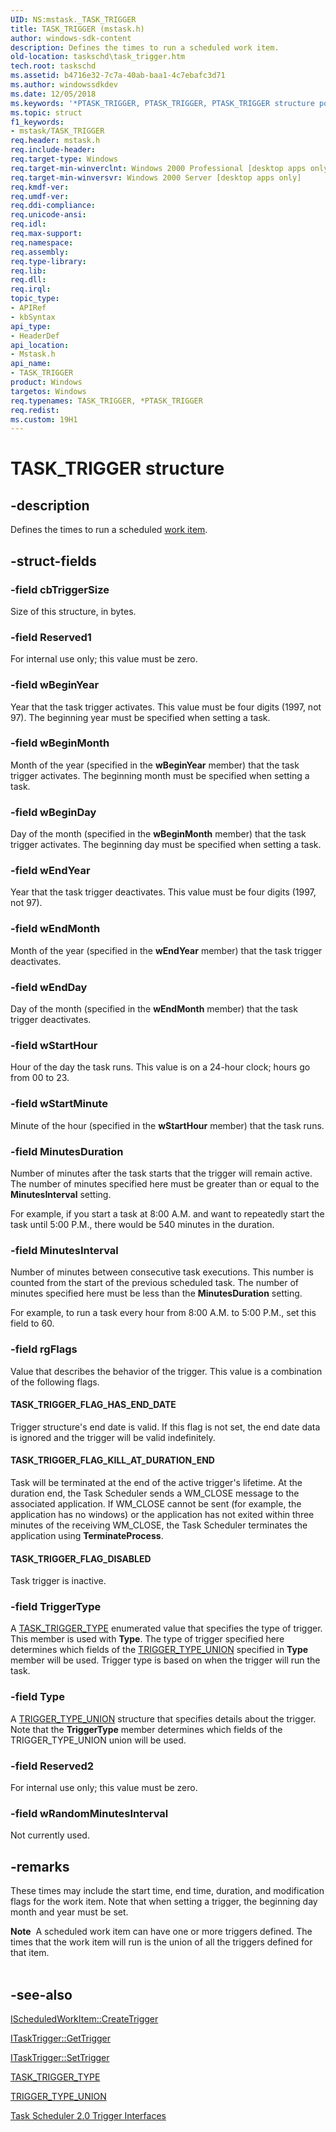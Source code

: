 ```yaml
---
UID: NS:mstask._TASK_TRIGGER
title: TASK_TRIGGER (mstask.h)
author: windows-sdk-content
description: Defines the times to run a scheduled work item.
old-location: taskschd\task_trigger.htm
tech.root: taskschd
ms.assetid: b4716e32-7c7a-40ab-baa1-4c7ebafc3d71
ms.author: windowssdkdev
ms.date: 12/05/2018
ms.keywords: '*PTASK_TRIGGER, PTASK_TRIGGER, PTASK_TRIGGER structure pointer [Task Scheduler], TASK_TRIGGER, TASK_TRIGGER structure [Task Scheduler], _msb_task_trigger, mstask/PTASK_TRIGGER, mstask/TASK_TRIGGER, taskschd.task_trigger, triggers [Task Scheduler],structures,TASK_TRIGGER'
ms.topic: struct
f1_keywords:
- mstask/TASK_TRIGGER
req.header: mstask.h
req.include-header: 
req.target-type: Windows
req.target-min-winverclnt: Windows 2000 Professional [desktop apps only]
req.target-min-winversvr: Windows 2000 Server [desktop apps only]
req.kmdf-ver: 
req.umdf-ver: 
req.ddi-compliance: 
req.unicode-ansi: 
req.idl: 
req.max-support: 
req.namespace: 
req.assembly: 
req.type-library: 
req.lib: 
req.dll: 
req.irql: 
topic_type:
- APIRef
- kbSyntax
api_type:
- HeaderDef
api_location:
- Mstask.h
api_name:
- TASK_TRIGGER
product: Windows
targetos: Windows
req.typenames: TASK_TRIGGER, *PTASK_TRIGGER
req.redist: 
ms.custom: 19H1
---
```


# TASK_TRIGGER structure


## -description


Defines the times to run a scheduled <a href="https://docs.microsoft.com/windows/desktop/TaskSchd/w">work item</a>.


## -struct-fields




### -field cbTriggerSize

Size of this structure, in bytes.


### -field Reserved1

For internal use only; this value must be zero.


### -field wBeginYear

Year that the task trigger activates. This value must be four digits (1997, not 97). The beginning year must be specified when setting a task.


### -field wBeginMonth

Month of the year (specified in the <b>wBeginYear</b> member) that the task trigger activates. The beginning month must be specified when setting a task.


### -field wBeginDay

Day of the month (specified in the <b>wBeginMonth</b> member) that the task trigger activates. The beginning day must be specified when setting a task.


### -field wEndYear

Year that the task trigger deactivates. This value must be four digits (1997, not 97).


### -field wEndMonth

Month of the year (specified in the <b>wEndYear</b> member) that the task trigger deactivates.


### -field wEndDay

Day of the month (specified in the <b>wEndMonth</b> member) that the task trigger deactivates.


### -field wStartHour

Hour of the day the task runs. This value is on a 24-hour clock; hours go from 00 to 23.


### -field wStartMinute

Minute of the hour (specified in the <b>wStartHour</b> member) that the task runs.


### -field MinutesDuration

Number of minutes after the task starts that the trigger will remain active. The number of minutes specified here must be greater than or equal to the <b>MinutesInterval</b> setting. 




For example, if you start a task at 8:00 A.M. and want to repeatedly start the task until 5:00 P.M., there would be 540 minutes in the duration.


### -field MinutesInterval

Number of minutes between consecutive task executions. This number is counted from the start of the previous scheduled task. The number of minutes specified here must be less than the <b>MinutesDuration</b> setting. 




For example, to run a task every hour from 8:00 A.M. to 5:00 P.M., set this field to 60.


### -field rgFlags

Value that describes the behavior of the trigger. This value is a combination of the following flags. 







#### TASK_TRIGGER_FLAG_HAS_END_DATE

Trigger structure's end date is valid. If this flag is not set, the end date data is ignored and the trigger will be valid indefinitely.



#### TASK_TRIGGER_FLAG_KILL_AT_DURATION_END

Task will be terminated at the end of the active trigger's lifetime. At the duration end, the Task Scheduler sends a WM_CLOSE message to the associated application. If WM_CLOSE cannot be sent (for example, the application has no windows) or the application has not exited within three minutes of the receiving WM_CLOSE, the Task Scheduler terminates the application using <b>TerminateProcess</b>.



#### TASK_TRIGGER_FLAG_DISABLED

Task trigger is inactive.


### -field TriggerType

A 
<a href="https://docs.microsoft.com/windows/desktop/api/mstask/ne-mstask-task_trigger_type">TASK_TRIGGER_TYPE</a> enumerated value that specifies the type of trigger. This member is used with <b>Type</b>. The type of trigger specified here determines which fields of the 
<a href="https://docs.microsoft.com/windows/desktop/api/mstask/ns-mstask-trigger_type_union">TRIGGER_TYPE_UNION</a> specified in <b>Type</b> member will be used. Trigger type is based on when the trigger will run the task.


### -field Type

A 
<a href="https://docs.microsoft.com/windows/desktop/api/mstask/ns-mstask-trigger_type_union">TRIGGER_TYPE_UNION</a> structure that specifies details about the trigger. Note that the <b>TriggerType</b> member determines which fields of the TRIGGER_TYPE_UNION union will be used.


### -field Reserved2

For internal use only; this value must be zero.


### -field wRandomMinutesInterval

Not currently used.


## -remarks



These times may include the start time, end time, duration, and modification flags for the work item. Note that when setting a trigger, the beginning day month and year must be set.

<div class="alert"><b>Note</b>  A scheduled work item can have one or more triggers defined. The times that the work item will run is the union of all the triggers defined for that item.</div>
<div> </div>



## -see-also




<a href="https://docs.microsoft.com/windows/desktop/api/mstask/nf-mstask-ischeduledworkitem-createtrigger">IScheduledWorkItem::CreateTrigger</a>



<a href="https://docs.microsoft.com/windows/desktop/api/mstask/nf-mstask-itasktrigger-gettrigger">ITaskTrigger::GetTrigger</a>



<a href="https://docs.microsoft.com/windows/desktop/api/mstask/nf-mstask-itasktrigger-settrigger">ITaskTrigger::SetTrigger</a>



<a href="https://docs.microsoft.com/windows/desktop/api/mstask/ne-mstask-task_trigger_type">TASK_TRIGGER_TYPE</a>



<a href="https://docs.microsoft.com/windows/desktop/api/mstask/ns-mstask-trigger_type_union">TRIGGER_TYPE_UNION</a>



<a href="https://docs.microsoft.com/windows/desktop/TaskSchd/trigger-interfaces">Task Scheduler 2.0 Trigger Interfaces</a>
 

 

